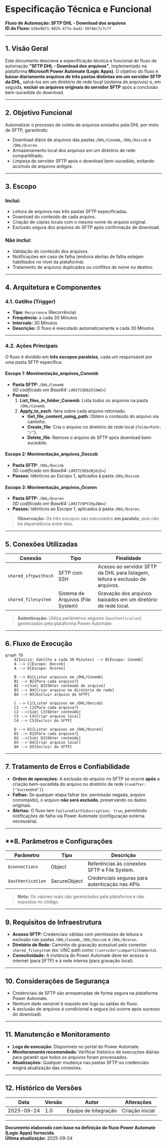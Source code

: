 # **Especificação Técnica e Funcional**  
**Fluxo de Automação: SFTP DHL - Download dos arquivos**  
**ID do Fluxo:** `b3be9b71-9825-477a-bad1-3974bc7c7c7f`

---

## **1. Visão Geral**

Este documento descreve a especificação técnica e funcional do fluxo de automação **"SFTP DHL - Download dos arquivos"**, implementado na plataforma **Microsoft Power Automate (Logic Apps)**. O objetivo do fluxo é **baixar diariamente arquivos de três pastas distintas em um servidor SFTP da DHL**, salvá-los em um diretório de rede local (sistema de arquivos) e, em seguida, **excluir os arquivos originais do servidor SFTP** após a conclusão bem-sucedida do download.

---

## **2. Objetivo Funcional**

Automatizar o processo de coleta de arquivos enviados pela DHL por meio de SFTP, garantindo:
- Download diário de arquivos das pastas `/DHL/Conemb`, `/DHL/Doccob` e `/DHL/Ocoren`.
- Armazenamento local dos arquivos em um diretório de rede compartilhado.
- Limpeza do servidor SFTP após o download bem-sucedido, evitando acúmulo de arquivos antigos.

---

## **3. Escopo**

### **Inclui:**
- Leitura de arquivos nas três pastas SFTP especificadas.
- Download do conteúdo de cada arquivo.
- Criação de cópias locais com o mesmo nome do arquivo original.
- Exclusão segura dos arquivos do SFTP após confirmação de download.

### **Não inclui:**
- Validação do conteúdo dos arquivos.
- Notificações em caso de falha (embora alertas de falha estejam habilitados no nível da plataforma).
- Tratamento de arquivos duplicados ou conflitos de nome no destino.

---

## **4. Arquitetura e Componentes**

### **4.1. Gatilho (Trigger)**
- **Tipo:** `Recurrence` (Recorrência)
- **Frequência:** a cada 30 Minutos
- **Intervalo:** 30 Minutos
- **Descrição:** O fluxo é executado automaticamente a cada 30 Minutos

---

### **4.2. Ações Principais**

O fluxo é dividido em **três escopos paralelos**, cada um responsável por uma pasta SFTP específica:

#### **Escopo 1: Movimentação_arquivos_Conemb**
- **Pasta SFTP:** `/DHL/Conemb`  
  *(ID codificado em Base64: `L0RITC9Db25lbWI=`)*
- **Passos:**
  1. **List_files_in_folder_Conemb**: Lista todos os arquivos na pasta `/DHL/Conemb`.
  2. **Apply_to_each**: Itera sobre cada arquivo retornado.
     - **Get_file_content_using_path**: Obtém o conteúdo do arquivo via caminho.
     - **Create_file**: Cria o arquivo no diretório de rede local (`folderPath: "/"`).
     - **Delete_file**: Remove o arquivo do SFTP após download bem-sucedido.

#### **Escopo 2: Movimentação_arquivos_Doccob**
- **Pasta SFTP:** `/DHL/Doccob`  
  *(ID codificado em Base64: `L0RITC9Eb2Njb2I=`)*
- **Passos:** Idênticos ao Escopo 1, aplicados à pasta `/DHL/Doccob`.

#### **Escopo 3: Movimentação_arquivos_Ocoren**
- **Pasta SFTP:** `/DHL/Ocoren`  
  *(ID codificado em Base64: `L0RITC9PY29yZW4=`)*
- **Passos:** Idênticos ao Escopo 1, aplicados à pasta `/DHL/Ocoren`.

> **Observação:** Os três escopos são executados **em paralelo**, pois não há dependência entre eles.

---

## **5. Conexões Utilizadas**

| Conexão | Tipo | Finalidade |
|--------|------|-----------|
| `shared_sftpwithssh` | SFTP com SSH | Acesso ao servidor SFTP da DHL para listagem, leitura e exclusão de arquivos. |
| `shared_filesystem` | Sistema de Arquivos (File System) | Gravação dos arquivos baixados em um diretório de rede local. |

> **Autenticação:** Utiliza parâmetros seguros (`$authentication`) gerenciados pela plataforma Power Automate.

---

## **6. Fluxo de Execução**

```mermaid
graph TD
    A[Início: Gatilho a cada 30 Minutos] --> B[Escopo: Conemb]
    A --> C[Escopo: Doccob]
    A --> D[Escopo: Ocoren]

    B --> B1[Listar arquivos em /DHL/Conemb]
    B1 --> B2{Para cada arquivo?}
    B2 -->|Sim| B3[Obter conteúdo do arquivo]
    B3 --> B4[Criar arquivo no diretório de rede]
    B4 --> B5[Excluir arquivo do SFTP]

    C --> C1[Listar arquivos em /DHL/Doccob]
    C1 --> C2{Para cada arquivo?}
    C2 -->|Sim| C3[Obter conteúdo]
    C3 --> C4[Criar arquivo local]
    C4 --> C5[Excluir do SFTP]

    D --> D1[Listar arquivos em /DHL/Ocoren]
    D1 --> D2{Para cada arquivo?}
    D2 -->|Sim| D3[Obter conteúdo]
    D3 --> D4[Criar arquivo local]
    D4 --> D5[Excluir do SFTP]
```

---

## **7. Tratamento de Erros e Confiabilidade**

- **Ordem de operações:** A exclusão do arquivo no SFTP só ocorre **após** a criação bem-sucedida do arquivo no diretório de rede (`runAfter: ["Succeeded"]`).
- **Falhas:** Se qualquer etapa falhar (ex: permissão negada, arquivo corrompido), o arquivo **não será excluído**, preservando os dados originais.
- **Alertas:** O fluxo tem `failureAlertSubscription: true`, permitindo notificações de falha via Power Automate (configuração externa necessária).

---

## **8. Parâmetros e Configurações

| Parâmetro | Tipo | Descrição |
|----------|------|----------|
| `$connections` | Object | Referências às conexões SFTP e File System. |
| `$authentication` | SecureObject | Credenciais seguras para autenticação nas APIs. |

> **Nota:** Os valores reais são gerenciados pela plataforma e não expostos no código.

---

## **9. Requisitos de Infraestrutura**

- **Acesso SFTP:** Credenciais válidas com permissões de leitura e exclusão nas pastas `/DHL/Conemb`, `/DHL/Doccob` e `/DHL/Ocoren`.
- **Diretório de Rede:** Caminho de gravação acessível pelo conector `shared_filesystem` (ex: UNC path como `\\servidor\compartilhamento`).
- **Conectividade:** A instância do Power Automate deve ter acesso à internet (para SFTP) e à rede interna (para gravação local).

---

## **10. Considerações de Segurança**

- Credenciais de SFTP são armazenadas de forma segura na plataforma Power Automate.
- Nenhum dado sensível é exposto em logs ou saídas do fluxo.
- A exclusão de arquivos é condicional e segura (só ocorre após sucesso do download).

---

## **11. Manutenção e Monitoramento**

- **Logs de execução:** Disponíveis no portal do Power Automate.
- **Monitoramento recomendado:** Verificar histórico de execuções diárias para garantir que todos os arquivos foram processados.
- **Atualizações:** Qualquer mudança nas pastas SFTP ou credenciais exigirá atualização das conexões.

---

## **12. Histórico de Versões**

| Data | Versão | Autor | Alterações |
|------|--------|-------|-----------|
| 2025-09-24 | 1.0 | Equipe de Integração | Criação inicial |

---

**Documento elaborado com base na definição do fluxo Power Automate (Logic Apps) fornecida.**  
**Última atualização:** 2025-09-24
